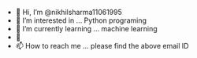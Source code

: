 - 👋 Hi, I’m @nikhilsharma11061995
- 👀 I’m interested in ... Python programing
- 🌱 I’m currently learning ... machine learning
- 💞️ 
- 📫 How to reach me ... please find the above email ID 


